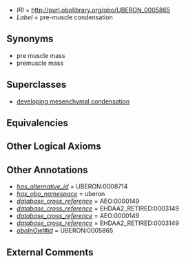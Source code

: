  * *IRI* = http://purl.obolibrary.org/obo/UBERON_0005865
 * *Label* = pre-muscle condensation

## Synonyms

 * pre muscle mass
 * premuscle mass

## Superclasses

 * [developing mesenchymal condensation](../../UBERON/56/UBERON_0005856.md)

## Equivalencies


## Other Logical Axioms


## Other Annotations

 * *[has_alternative_id](../../Id/oboInOwl#hasAlternativeId.md)* = UBERON:0008714
 * *[has_obo_namespace](../../ce/oboInOwl#hasOBONamespace.md)* = uberon
 * *[database_cross_reference](../../ef/oboInOwl#hasDbXref.md)* = AEO:0000149
 * *[database_cross_reference](../../ef/oboInOwl#hasDbXref.md)* = EHDAA2_RETIRED:0003149
 * *[database_cross_reference](../../ef/oboInOwl#hasDbXref.md)* = AEO:0000149
 * *[database_cross_reference](../../ef/oboInOwl#hasDbXref.md)* = EHDAA2_RETIRED:0003149
 * *[oboInOwl#id](../../id/oboInOwl#id.md)* = UBERON:0005865

## External Comments

